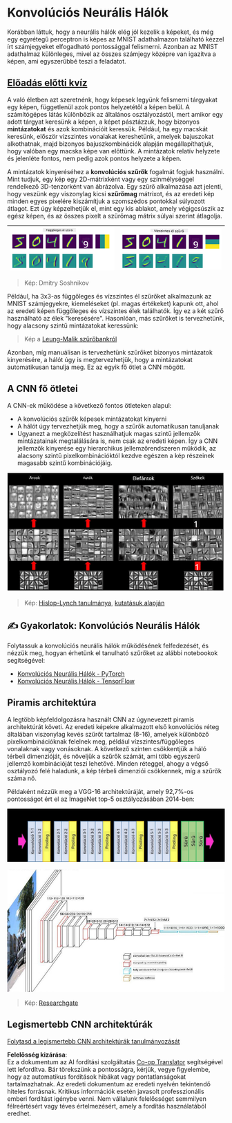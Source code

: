 <!--
CO_OP_TRANSLATOR_METADATA:
{
  "original_hash": "088837b42b7d99198bf62db8a42411e0",
  "translation_date": "2025-08-25T22:51:16+00:00",
  "source_file": "lessons/4-ComputerVision/07-ConvNets/README.md",
  "language_code": "hu"
}
-->
# Konvolúciós Neurális Hálók

Korábban láttuk, hogy a neurális hálók elég jól kezelik a képeket, és még egy egyrétegű perceptron is képes az MNIST adathalmazon található kézzel írt számjegyeket elfogadható pontossággal felismerni. Azonban az MNIST adathalmaz különleges, mivel az összes számjegy középre van igazítva a képen, ami egyszerűbbé teszi a feladatot.

## [Előadás előtti kvíz](https://red-field-0a6ddfd03.1.azurestaticapps.net/quiz/107)

A való életben azt szeretnénk, hogy képesek legyünk felismerni tárgyakat egy képen, függetlenül azok pontos helyzetétől a képen belül. A számítógépes látás különbözik az általános osztályozástól, mert amikor egy adott tárgyat keresünk a képen, a képet pásztázzuk, hogy bizonyos **mintázatokat** és azok kombinációit keressük. Például, ha egy macskát keresünk, először vízszintes vonalakat kereshetünk, amelyek bajuszokat alkothatnak, majd bizonyos bajuszkombinációk alapján megállapíthatjuk, hogy valóban egy macska képe van előttünk. A mintázatok relatív helyzete és jelenléte fontos, nem pedig azok pontos helyzete a képen.

A mintázatok kinyeréséhez a **konvolúciós szűrők** fogalmát fogjuk használni. Mint tudjuk, egy kép egy 2D-mátrixként vagy egy színmélységgel rendelkező 3D-tenzorként van ábrázolva. Egy szűrő alkalmazása azt jelenti, hogy veszünk egy viszonylag kicsi **szűrőmag** mátrixot, és az eredeti kép minden egyes pixelére kiszámítjuk a szomszédos pontokkal súlyozott átlagot. Ezt úgy képzelhetjük el, mint egy kis ablakot, amely végigcsúszik az egész képen, és az összes pixelt a szűrőmag mátrix súlyai szerint átlagolja.

![Függőleges él szűrő](../../../../../translated_images/filter-vert.b7148390ca0bc356ddc7e55555d2481819c1e86ddde9dce4db5e71a69d6f887f.hu.png) | ![Vízszintes él szűrő](../../../../../translated_images/filter-horiz.59b80ed4feb946efbe201a7fe3ca95abb3364e266e6fd90820cb893b4d3a6dda.hu.png)
----|----

> Kép: Dmitry Soshnikov

Például, ha 3x3-as függőleges és vízszintes él szűrőket alkalmazunk az MNIST számjegyekre, kiemeléseket (pl. magas értékeket) kapunk ott, ahol az eredeti képen függőleges és vízszintes élek találhatók. Így ez a két szűrő használható az élek "keresésére". Hasonlóan, más szűrőket is tervezhetünk, hogy alacsony szintű mintázatokat keressünk:

> Kép a [Leung-Malik szűrőbankról](https://www.robots.ox.ac.uk/~vgg/research/texclass/filters.html)

Azonban, míg manuálisan is tervezhetünk szűrőket bizonyos mintázatok kinyerésére, a hálót úgy is megtervezhetjük, hogy a mintázatokat automatikusan tanulja meg. Ez az egyik fő ötlet a CNN mögött.

## A CNN fő ötletei

A CNN-ek működése a következő fontos ötleteken alapul:

* A konvolúciós szűrők képesek mintázatokat kinyerni
* A hálót úgy tervezhetjük meg, hogy a szűrők automatikusan tanuljanak
* Ugyanezt a megközelítést használhatjuk magas szintű jellemzők mintázatainak megtalálására is, nem csak az eredeti képen. Így a CNN jellemzők kinyerése egy hierarchikus jellemzőrendszeren működik, az alacsony szintű pixelkombinációktól kezdve egészen a kép részeinek magasabb szintű kombinációjáig.

![Hierarchikus jellemzők kinyerése](../../../../../translated_images/FeatureExtractionCNN.d9b456cbdae7cb643fde3032b81b2940e3cf8be842e29afac3f482725ba7f95c.hu.png)

> Kép: [Hislop-Lynch tanulmánya](https://www.semanticscholar.org/paper/Computer-vision-based-pedestrian-trajectory-Hislop-Lynch/26e6f74853fc9bbb7487b06dc2cf095d36c9021d), [kutatásuk alapján](https://dl.acm.org/doi/abs/10.1145/1553374.1553453)

## ✍️ Gyakorlatok: Konvolúciós Neurális Hálók

Folytassuk a konvolúciós neurális hálók működésének felfedezését, és nézzük meg, hogyan érhetünk el tanulható szűrőket az alábbi notebookok segítségével:

* [Konvolúciós Neurális Hálók - PyTorch](../../../../../lessons/4-ComputerVision/07-ConvNets/ConvNetsPyTorch.ipynb)
* [Konvolúciós Neurális Hálók - TensorFlow](../../../../../lessons/4-ComputerVision/07-ConvNets/ConvNetsTF.ipynb)

## Piramis architektúra

A legtöbb képfeldolgozásra használt CNN az úgynevezett piramis architektúrát követi. Az eredeti képekre alkalmazott első konvolúciós réteg általában viszonylag kevés szűrőt tartalmaz (8-16), amelyek különböző pixelkombinációknak felelnek meg, például vízszintes/függőleges vonalaknak vagy vonásoknak. A következő szinten csökkentjük a háló térbeli dimenzióját, és növeljük a szűrők számát, ami több egyszerű jellemző kombinációját teszi lehetővé. Minden réteggel, ahogy a végső osztályozó felé haladunk, a kép térbeli dimenziói csökkennek, míg a szűrők száma nő.

Példaként nézzük meg a VGG-16 architektúráját, amely 92,7%-os pontosságot ért el az ImageNet top-5 osztályozásában 2014-ben:

![ImageNet rétegek](../../../../../translated_images/vgg-16-arch1.d901a5583b3a51baeaab3e768567d921e5d54befa46e1e642616c5458c934028.hu.jpg)

![ImageNet piramis](../../../../../translated_images/vgg-16-arch.64ff2137f50dd49fdaa786e3f3a975b3f22615efd13efb19c5d22f12e01451a1.hu.jpg)

> Kép: [Researchgate](https://www.researchgate.net/figure/Vgg16-model-structure-To-get-the-VGG-NIN-model-we-replace-the-2-nd-4-th-6-th-7-th_fig2_335194493)

## Legismertebb CNN architektúrák

[Folytasd a legismertebb CNN architektúrák tanulmányozását](CNN_Architectures.md)

**Felelősség kizárása**:  
Ez a dokumentum az AI fordítási szolgáltatás [Co-op Translator](https://github.com/Azure/co-op-translator) segítségével lett lefordítva. Bár törekszünk a pontosságra, kérjük, vegye figyelembe, hogy az automatikus fordítások hibákat vagy pontatlanságokat tartalmazhatnak. Az eredeti dokumentum az eredeti nyelvén tekintendő hiteles forrásnak. Kritikus információk esetén javasolt professzionális emberi fordítást igénybe venni. Nem vállalunk felelősséget semmilyen félreértésért vagy téves értelmezésért, amely a fordítás használatából eredhet.